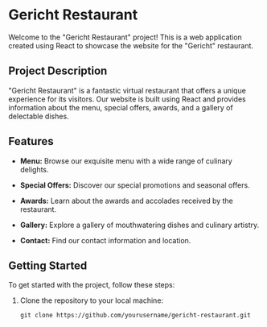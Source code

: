 # Gericht Restaurant

Welcome to the "Gericht Restaurant" project! This is a web application created using React to showcase the website for the "Gericht" restaurant.

## Project Description

"Gericht Restaurant" is a fantastic virtual restaurant that offers a unique experience for its visitors. Our website is built using React and provides information about the menu, special offers, awards, and a gallery of delectable dishes.

## Features

- **Menu:** Browse our exquisite menu with a wide range of culinary delights.

- **Special Offers:** Discover our special promotions and seasonal offers.

- **Awards:** Learn about the awards and accolades received by the restaurant.

- **Gallery:** Explore a gallery of mouthwatering dishes and culinary artistry.

- **Contact:** Find our contact information and location.

## Getting Started

To get started with the project, follow these steps:

1. Clone the repository to your local machine:

   ```shell
   git clone https://github.com/yourusername/gericht-restaurant.git
